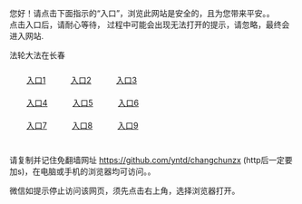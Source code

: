 您好！请点击下面指示的“入口”，浏览此网站是安全的，且为您带来平安。。 <br/>
点击入口后，请耐心等待， 过程中可能会出现无法打开的提示，请忽略，最终会进入网站. </br>

法轮大法在长春<br/>
<div style="padding:10px"><a style="margin:20px" target="_blank" href="https://d25yfwz91pgmdy.cloudfront.net/2Qpsp?uvvkmz" id="ccLink1" rel="nofollow">入口1</a> <a target="_blank" style="margin:20px" href="https://d2nrptxqrdk1rz.cloudfront.net/2Qpsp?acxweqpo" id="ccLink2" rel="nofollow">入口2</a> <a style="margin:20px" target="_blank" href="https://d3jy5jqjr4ucx9.cloudfront.net/2Qpsp?pqtabop" id="ccLink3" rel="nofollow">入口3</a></div>

<div style="padding:10px" ><a style="margin:20px" target="_blank" href="https://d25yfwz91pgmdy.cloudfront.net/2Qpsp?uvvkmz" id="ccLink4" rel="nofollow">入口4</a> <a style="margin:20px" href="https://d2nrptxqrdk1rz.cloudfront.net/2Qpsp?acxweqpo" target="_blank" id="ccLink5" rel="nofollow">入口5</a> <a style="margin:20px" href="https://d3jy5jqjr4ucx9.cloudfront.net/2Qpsp?pqtabop" target="_blank" id="ccLink6" rel="nofollow">入口6</a></div>

<div style="padding:10px"><a style="margin:20px" target="_blank" href="https://d25yfwz91pgmdy.cloudfront.net/2Qpsp?uvvkmz" id="ccLink7" rel="nofollow">入口7</a> <a style="margin:20px" href="https://d2nrptxqrdk1rz.cloudfront.net/2Qpsp?acxweqpo" target="_blank" id="ccLink8" rel="nofollow">入口8</a> <a style="margin:20px" target="_blank" href="https://d3jy5jqjr4ucx9.cloudfront.net/2Qpsp?pqtabop" id="ccLink9" rel="nofollow">入口9</a></div>

<br/>



请复制并记住免翻墙网址 https://github.com/yntd/changchunzx (http后一定要加s)，在电脑或手机的浏览器均可访问。。<br/>

微信如提示停止访问该网页，须先点击右上角，选择浏览器打开。

